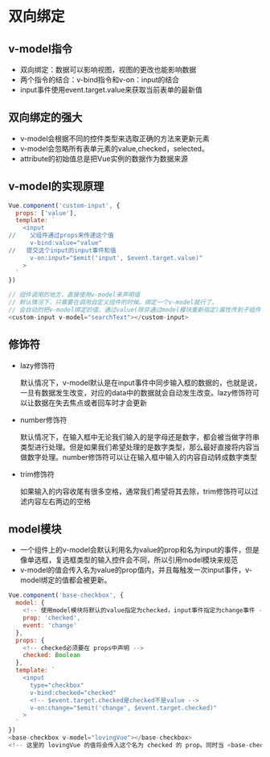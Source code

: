 # 双向绑定

## v-model指令

* 双向绑定：数据可以影响视图，视图的更改也能影响数据
* 两个指令的结合：v-bind指令和v-on：input的结合
* input事件使用event.target.value来获取当前表单的最新值

## 双向绑定的强大

* v-model会根据不同的控件类型来选取正确的方法来更新元素
* v-model会忽略所有表单元素的value,checked，selected。
* attribute的初始值总是把Vue实例的数据作为数据来源

## v-model的实现原理

```javascript
Vue.component('custom-input', {
  props: ['value'],
  template: `
    <input
//    父组件通过props来传递这个值
      v-bind:value="value"
//   提交这个input的input事件和值
      v-on:input="$emit('input', $event.target.value)"
    >
  `
})

// 组件调用的地方，直接使用v-model来声明值
// 默认情况下，只需要在调用自定义组件的时候。绑定一个v-model就行了。
// 会自动的把v-model绑定的值，通过value(除非通过model模块重新指定)属性传到子组件中，父组件也会自动将子组件的input事件的参数赋给。v-model绑定的值。
<custom-input v-model="searchText"></custom-input>
```

## 修饰符

- lazy修饰符

  默认情况下，v-model默认是在input事件中同步输入框的数据的，也就是说，一旦有数据发生改变，对应的data中的数据就会自动发生改变。lazy修饰符可以让数据在失去焦点或者回车时才会更新

- number修饰符

  默认情况下，在输入框中无论我们输入的是字母还是数字，都会被当做字符串类型进行处理。但是如果我们希望处理的是数字类型，那么最好直接将内容当做数字处理。number修饰符可以让在输入框中输入的内容自动转成数字类型

- trim修饰符

  如果输入的内容收尾有很多空格，通常我们希望将其去除，trim修饰符可以过滤内容左右两边的空格

## model模块

* 一个组件上的v-model会默认利用名为value的prop和名为input的事件，但是像单选框，复选框类型的输入控件会不同，所以引用model模块来规范
* v-model的值会传入名为value的prop值内，并且每触发一次input事件，v-model绑定的值都会被更新。

```javascript
Vue.component('base-checkbox', {
  model: {
    <!-- 使用model模块将默认的value指定为checked，input事件指定为change事件 -->
    prop: 'checked',
    event: 'change'
  },
  props: {
    <!-- checked必须要在 props中声明 -->
    checked: Boolean
  },
  template: `
    <input
      type="checkbox"
      v-bind:checked="checked"
      <!-- $event.target.checked是checked不是value -->
      v-on:change="$emit('change', $event.target.checked)"
    >
  `
})
<base-checkbox v-model="lovingVue"></base-checkbox>
<!-- 这里的 lovingVue 的值将会传入这个名为 checked 的 prop。同时当 <base-checkbox> 触发一个 change 事件并附带一个新的值的时候，这个 lovingVue 的 property 将会被更新。 -->
```

